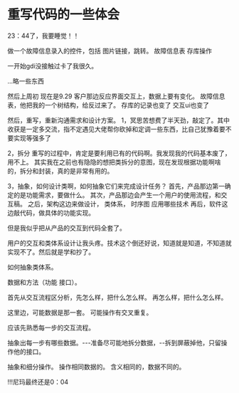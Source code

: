 # 重写代码的一些体会
23：44了，我要睡觉！！

做一个故障信息录入的控件，包括
图片链接，跳转。
故障信息表
存库操作

一开始gdi没接触过卡了我很久。

...略一些东西

然后上周初 现在是9.29 客户那边反应界面交互上，数据上要有变化。
故障信息表，他把我的一个树结构，给反过来了。
存库的记录也变了
交互ui也变了

然后，重写，重新沟通需求和设计方案。
1，冥思苦想费了半天劲，敲定了。其中收获是一定多交流，指不定遇见大佬帮你砍掉和定调一些东西，比自己犹豫着要不要实现等强多了

2，拆分  重写的过程中，肯定是要利用已有的代码啊。我发现我的代码基本废了，用不上。
其实我在之前也有隐隐的想把类拆分的意图，现在发现根据功能啊啥的，拆分和封装，真的是非常有用的。

3，抽象，如何设计类啊，如何抽象它们来完成设计任务？
首先，产品那边第一确定的是功能需求，要做什么。
其次，产品那边会产生一个用户的使用流程，和交互稿。
之后，架构这边来做设计，
    类体系，
    时序图
    应用哪些技术
再后，软件这边敲代码，做具体的功能实现。

但是我似乎把从产品的交互到代码全套了。

用户的交互和类体系设计让我头疼。技术这个倒还好说，知道就是知道，不知道就实现不了。然后就是学和抄了。

如何抽象类体系。

数据和方法（功能 接口）。

首先从交互流程区分析，先怎么样，把什么怎么样。
再怎么样，把什么怎么样。

这里边，可能数据是那一套。
可能操作有交叉重复。

应该先熟悉每一步的交互流程。

抽象出每一步有哪些数据。---准备尽可能地拆分数据，--拆到屏蔽掉他，只留操作他的接口。

抽象和细分操作。
    操作相同数据的。
    含义相同的，数据不同的。



!!!尼玛最终还是0：04
